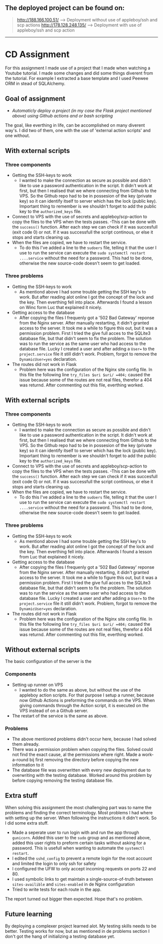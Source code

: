 ## The deployed project can be found on:
> http://188.166.100.51/ --> Deployment without use of appleboy/ssh and scp actions
> http://178.128.248.135/ --> Deployment with use of appleboy/ssh and scp action
---

# CD Assignment

For this assignment I made use of a project that I made when watching a Youtube tutorial. I made some changes and did some things diverent from the tutorial. For example I extracted a base template and I used Peewee ORM in stead of SQLAlchemy.

## Goal of assignment

- *Automaticly deploy a project (in my case the Flask project mentioned above) using Github actions and or bash scripting*

The goal, like everthing in life, can be accomplished on many diverent way's. I did two of them, one with the use of 'external action scripts' and one without.

## With external scripts

### **Three components**
- Getting the SSH-keys to work
  - I wanted to make the connection as secure as possible and didn't like to use a password authentication in the script. It didn't work at first, but then I realised that we where connecting from Github to the VPS. So the Github repo had to be in possesion of the key (private key) so it can identify itself to server which has the lock (public key). Important thing to remember is we shouldn't forget to add the public key to the `authorized_keys` file.
- Connect to VPS with the use of secrets and appleboy/scp-action to copy the files to the VPS when the tests passes. 
  -This can be done with the `success()` function. After each step we can check if it was succesfull (exit code 0) or not. If it was successfull the script continous, or else it stops and starts cleaning up.
- When the files are copied, we have to restart the service. 
  - To do this I've added a line to the `sudoers` file, telling it that the user I use to run the service can execute the `sudo systemctl restart ....service` without the need for a password. This had to be done, otherwise the new source-code doesn't seem to get loaded.

### **Three problems**
- Getting the SSH-keys to work
  - As mentiond above I had some trouble getting the SSH key's to work. But after reading alot online I got the concept of the lock and the key. Then everthing fell into place. Afterwards I found a lesson on Winc form Luc that explained it nicely.
- Getting access to the database
  - After copying the files I frequenly got a '502 Bad Gateway' reponse from the Nginx server. After manually restarting, it didn't granted access to the server. It took me a while to figure this out, but it was a permission problem. First I tried the give full acces to the SQLite3 database file, but that didn't seem to fix the problem.
  The solution was to run the service as the same user who had access to the database file. Lucky I created a user and after adding a `User=` to the `project.service` file it still didn't work. 
  Problem, forgot to remove the `DynamicUser=yes` declaration.
- The routes did not work in Flask
  - Problem here was the configuration of the Nginx site config file.   In this file the following line `try_files $uri $uri/ =404;` caused the issue because some of the routes are not real files, therefor a 404 was returnd. After commenting out this file, everthing worked.

## With external scripts

### **Three components**
- Getting the SSH-keys to work
  - I wanted to make the connection as secure as possible and didn't like to use a password authentication in the script. It didn't work at first, but then I realised that we where connecting from Github to the VPS. So the Github repo had to be in possesion of the key (private key) so it can identify itself to server which has the lock (public key). Important thing to remember is we shouldn't forget to add the public key to the `authorized_keys` file.
- Connect to VPS with the use of secrets and appleboy/scp-action to copy the files to the VPS when the tests passes. 
  -This can be done with the `success()` function. After each step we can check if it was succesfull (exit code 0) or not. If it was successfull the script continous, or else it stops and starts cleaning up.
- When the files are copied, we have to restart the service. 
  - To do this I've added a line to the `sudoers` file, telling it that the user I use to run the service can execute the `sudo systemctl restart ....service` without the need for a password. This had to be done, otherwise the new source-code doesn't seem to get loaded.

### **Three problems**
- Getting the SSH-keys to work
  - As mentiond above I had some trouble getting the SSH key's to work. But after reading alot online I got the concept of the lock and the key. Then everthing fell into place. Afterwards I found a lesson from Luc that explained it nicely.
- Getting access to the database
  - After copying the files I frequenly got a '502 Bad Gateway' reponse from the Nginx server. After manually restarting, it didn't granted access to the server. It took me a while to figure this out, but it was a permission problem. First I tried the give full acces to the SQLite3 database file, but that didn't seem to fix the problem.
  The solution was to run the service as the same user who had access to the database file. Lucky I created a user and after adding a `User=` to the `project.service` file it still didn't work. 
  Problem, forgot to remove the `DynamicUser=yes` declaration.
- The routes did not work in Flask
  - Problem here was the configuration of the Nginx site config file.   In this file the following line `try_files $uri $uri/ =404;` caused the issue because some of the routes are not real files, therefor a 404 was returnd. After commenting out this file, everthing worked.

## Without external scripts

The basic configuration of the server is the 

### **Components**
- Setting up runner on VPS
  - I wanted to do the same as above, but without the use of the appleboy action scripts. For that purpose I setup a runner, because now Github Actions is preforming the commands on the VPS. When giving commands through the Action script, it is executed on the VPS instead of on a Github server.
- The restart of the service is the same as above.

### **Problems**
- The above mentioned problems didn't occur here, because I had solved them already.
- There was a permission problem when copying the files. Solved could not find the exact cause, al the permissions where right. Made a work-a-round bij first removing the directory before copying the new information to it
- The database file was overwritten with every new deployment due to overwriting with the testing database. Worked around this problem by before copying removing the testing database file.


## Extra stuff
When solving this assignment the most challenging part was to name the problems and finding the correct terminology. Most problems I had where with setting up the server. When following the instructions it didn't work. So I did some extra stuff.

- Made a seperate user to run login with and run the app through `gunicorn`. Added this user to the `sudo` group and as mentioned above, added this user rights to preform certain tasks without asking for a password. This is usefull when wanting to automate the `systemctl restart`.
- I edited the `sshd_config` to prevent a remote login for the root account and limited the login to only ssh for safety
- I configured the UFW to only accept incoming requests on ports 22 and 80.
- I used symbolic links to get maintain a single-source-of-truth between `sites-availible` and `sites-enabled` in de Nginx configuration
- Tried to write tests for each route in the app.

The report turned out bigger then expected. Hope that's no problem.

## Future learning
By deploying a complexer project learned alot. My testing skills needs to be better. Testing works for now, but as mentioned in de problems section I don't got the hang of initializing a testing database yet.